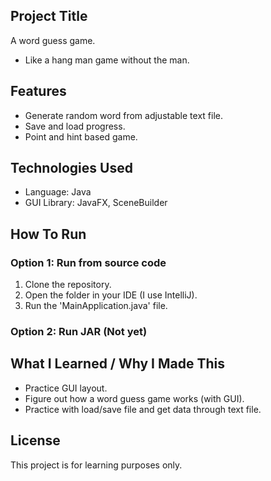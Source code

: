 ## Project Title
A word guess game.
- Like a hang man game without the man.

## Features
- Generate random word from adjustable text file.
- Save and load progress.
- Point and hint based game.

## Technologies Used
- Language: Java
- GUI Library: JavaFX, SceneBuilder

## How To Run
### Option 1: Run from source code
1. Clone the repository.
2. Open the folder in your IDE (I use IntelliJ).
3. Run the 'MainApplication.java' file.

### Option 2: Run JAR (Not yet)

## What I Learned / Why I Made This
- Practice GUI layout.
- Figure out how a word guess game works (with GUI).
- Practice with load/save file and get data through text file.

## License
This project is for learning purposes only.